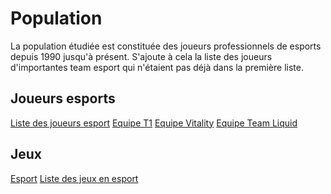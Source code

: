 # Population
La population étudiée est constituée des joueurs professionnels de esports depuis 1990 jusqu'à présent. S'ajoute à cela la liste des joueurs d'importantes team esport qui n'étaient pas déjà dans la première liste.

## Joueurs esports
[Liste des joueurs esport](https://en.wikipedia.org/wiki/List_of_esports_players)
[Equipe T1](https://en.wikipedia.org/wiki/T1_(esports))
[Equipe Vitality](https://en.wikipedia.org/wiki/Team_Vitality)
[Equipe Team Liquid](https://en.wikipedia.org/wiki/Team_Liquid)

## Jeux
[Esport](https://en.wikipedia.org/wiki/Esports)
[Liste des jeux en esport](https://en.wikipedia.org/wiki/List_of_esports_games)